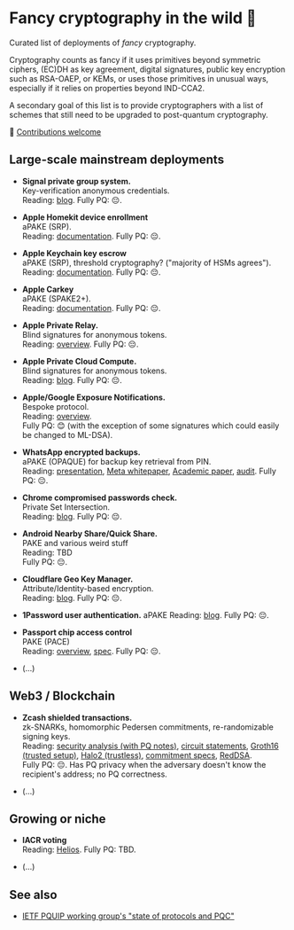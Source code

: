 # Fancy cryptography in the wild 🎩

Curated list of deployments of *fancy* cryptography.

Cryptography counts as fancy if it uses primitives beyond symmetric ciphers,
(EC)DH as key agreement, digital signatures, public key encryption such as
RSA-OAEP, or KEMs, or uses those
primitives in unusual ways, especially if it relies on properties beyond IND-CCA2.

A secondary goal of this list is to provide cryptographers with a list
of schemes that still need to be upgraded to post-quantum cryptography.

💫  [Contributions welcome](https://github.com/fancy-cryptography/fancy-cryptography/edit/main/README.md)

## Large-scale mainstream deployments

* **Signal private group system.**  
  Key-verification anonymous credentials.  
  Reading: [blog](https://signal.org/blog/signal-private-group-system/).
  Fully PQ: 😔.

* **Apple Homekit device enrollment**  
  aPAKE (SRP).  
  Reading: [documentation](https://support.apple.com/nl-nl/guide/security/sec3a881ccb1/web).
	Fully PQ: 😔.

* **Apple Keychain key escrow**  
  aPAKE (SRP), threshold cryptography? ("majority of HSMs agrees").  
  Reading: [documentation](https://support.apple.com/nl-nl/guide/security/sec3e341e75d/web).
  Fully PQ: 😔.

* **Apple Carkey**  
  aPAKE (SPAKE2+).  
  Reading: [documentation](https://support.apple.com/nl-nl/guide/security/secf64471c16/web).
  Fully PQ: 😔.

* **Apple Private Relay.**  
  Blind signatures for anonymous tokens.  
  Reading: [overview](https://www.apple.com/icloud/docs/iCloud_Private_Relay_Overview_Dec2021.pdf).
  Fully PQ: 😔.

* **Apple Private Cloud Compute.**  
  Blind signatures for anonymous tokens.  
  Reading: [blog](https://security.apple.com/blog/private-cloud-compute/).
  Fully PQ: 😔.

* **Apple/Google Exposure Notifications.**  
  Bespoke protocol.  
  Reading: [overview](https://www.google.com/covid19/exposurenotifications/).  
  Fully PQ: 😊 (with the exception of some signatures which could easily be changed to ML-DSA).

* **WhatsApp encrypted backups.**  
  aPAKE (OPAQUE) for backup key retrieval from PIN.  
  Reading: [presentation](https://iacr.org/submit/files/slides/2023/rwc/rwc2023/IT_2/slides.pdf),
           [Meta whitepaper](https://scontent-lhr8-1.xx.fbcdn.net/v/t39.8562-6/241394876_546674233234181_8907137889500301879_n.pdf?_nc_cat=108&ccb=1-7&_nc_sid=e280be&_nc_ohc=W2f98GDJW1MQ7kNvgEi9dJ0&_nc_ht=scontent-lhr8-1.xx&oh=00_AYC2S2KAHkBXa60RvLU1sOfP5Y_rCNgj_LOzHpSZ7RwStw&oe=666E0A26),
            [Academic paper](https://eprint.iacr.org/2023/843),
           [audit](https://research.nccgroup.com/wp-content/uploads/2021/10/NCC_Group_WhatsApp_E001000M_Report_2021-10-27_v1.2.pdf).
  Fully PQ: 😔.

* **Chrome compromised passwords check.**  
  Private Set Intersection.  
  Reading: [blog](https://security.googleblog.com/2019/12/better-password-protections-in-chrome.html).
  Fully PQ: 😔.

* **Android Nearby Share/Quick Share.**  
  PAKE and various weird stuff  
  Reading: TBD  
  Fully PQ: 😔.

* **Cloudflare Geo Key Manager.**  
  Attribute/Identity-based encryption.  
  Reading: [blog](https://blog.cloudflare.com/inside-geo-key-manager-v2/).
  Fully PQ: 😔.

* **1Password user authentication.**
  aPAKE
  Reading: [blog](https://blog.1password.com/developers-how-we-use-srp-and-you-can-too/).
  Fully PQ: 😔.

* **Passport chip access control**  
  PAKE (PACE)  
  Reading: [overview](https://www.icao.int/Security/FAL/PKD/BVRT/Pages/Document-readers.aspx), [spec](https://www.icao.int/publications/documents/9303_p10_cons_en.pdf).
  Fully PQ: 😔.
  
* (...)

## Web3 / Blockchain

* **Zcash shielded transactions.**  
  zk-SNARKs, homomorphic Pedersen commitments, re-randomizable signing keys.  
  Reading: [security analysis (with PQ notes)](https://github.com/daira/zcash-security),
           [circuit statements](https://zips.z.cash/protocol/protocol.pdf#snarkstatements),
           [Groth16 (trusted setup)](https://eprint.iacr.org/2016/260),
           [Halo2 (trustless)](https://zcash.github.io/halo2/design/protocol.html),
           [commitment specs](https://zips.z.cash/protocol/protocol.pdf#concretehomomorphiccommit),
           [RedDSA](https://zips.z.cash/protocol/protocol.pdf#concretereddsa).  
  Fully PQ: 😔. Has PQ privacy when the adversary doesn't know the recipient's address; no PQ correctness.

* (...)
  
## Growing or niche

* **IACR voting**  
  Reading:  [Helios](https://www.usenix.org/legacy/events/sec08/tech/full_papers/adida/adida.pdf).
  Fully PQ: TBD.

* (...)

## See also

* [IETF PQUIP working group's "state of protocols and PQC"](https://github.com/ietf-wg-pquip/state-of-protocols-and-pqc)
